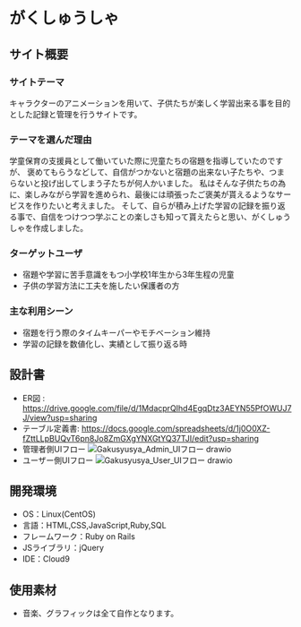 # がくしゅうしゃ

## サイト概要
### サイトテーマ
キャラクターのアニメーションを用いて、子供たちが楽しく学習出来る事を目的とした記録と管理を行うサイトです。

### テーマを選んだ理由
学童保育の支援員として働いていた際に児童たちの宿題を指導していたのですが、
褒めてもらうなどして、自信がつかないと宿題の出来ない子たちや、つまらないと投げ出してしまう子たちが何人かいました。
私はそんな子供たちの為に、楽しみながら学習を進められ、最後には頑張ったご褒美が貰えるようなサービスを作りたいと考えました。
そして、自らが積み上げた学習の記録を振り返る事で、自信をつけつつ学ぶことの楽しさも知って貰えたらと思い、がくしゅうしゃを作成しました。

### ターゲットユーザ
- 宿題や学習に苦手意識をもつ小学校1年生から3年生程の児童
- 子供の学習方法に工夫を施したい保護者の方

### 主な利用シーン
- 宿題を行う際のタイムキーパーやモチベーション維持
- 学習の記録を数値化し、実績として振り返る時

## 設計書
- ER図          : https://drive.google.com/file/d/1MdacprQIhd4EgqDtz3AEYN55PfOWUJ7J/view?usp=sharing
- テーブル定義書: https://docs.google.com/spreadsheets/d/1j0O0XZ-fZttLLpBUQvT6pn8Jo8ZmGXgYNXGtYQ37TJI/edit?usp=sharing
- 管理者側UIフロー
![Gakusyusya_Admin_UIフロー drawio](https://user-images.githubusercontent.com/129580397/250356351-cfe640ba-284f-4a4b-bc5d-05e0b965bc05.png)
- ユーザー側UIフロー
![Gakusyusya_User_UIフロー drawio](https://github.com/ouzyu/Gakusyusya/assets/129580397/0e3ad436-a716-4acd-bb86-e1fc3094621f)

## 開発環境
- OS：Linux(CentOS)
- 言語：HTML,CSS,JavaScript,Ruby,SQL
- フレームワーク：Ruby on Rails
- JSライブラリ：jQuery
- IDE：Cloud9

## 使用素材
- 音楽、グラフィックは全て自作となります。